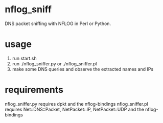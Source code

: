 # nflog_sniff
DNS packet sniffing with NFLOG in Perl or Python.

# usage

1. run start.sh
2. run ./nflog_sniffer.py or ./nflog_sniffer.pl
3. make some DNS queries and observe the extracted names and IPs

# requirements

nflog_sniffer.py requires dpkt and the nflog-bindings
nflog_sniffer.pl requires Net::DNS::Packet, NetPacket::IP, NetPacket::UDP and the nflog-bindings
